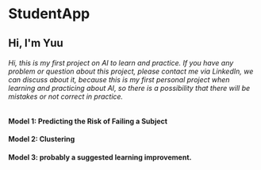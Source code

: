 # StudentApp
##  Hi, I'm Yuu
###### Hi, this is my first project on AI to learn and practice. If you have any problem or question about this project, please contact me via LinkedIn, we can discuss about it, because this is my first personal project when learning and practicing about AI, so there is a possibility that there will be mistakes or not correct in practice.

#### Model 1: Predicting the Risk of Failing a Subject
#### Model 2: Clustering
#### Model 3: probably a suggested learning improvement.

